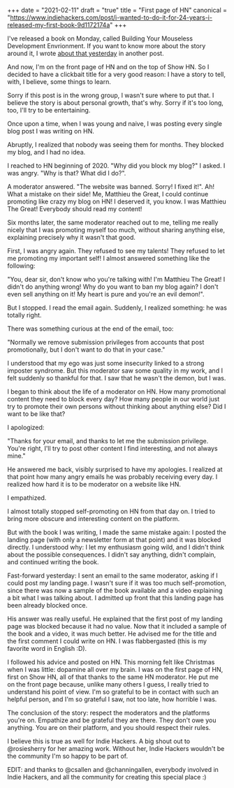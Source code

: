 +++
date = "2021-02-11"
draft = "true"
title = "First page of HN"
canonical = "https://www.indiehackers.com/post/i-wanted-to-do-it-for-24-years-i-released-my-first-book-9d1172174a"
+++

I've released a book on Monday, called Building Your Mouseless Development Envrionment. If you want to know more about the story around it, I wrote [about that yesterday](https://www.indiehackers.com/post/i-wanted-to-do-it-for-24-years-i-released-my-first-book-9d1172174a) in another post.

And now, I'm on the front page of HN and on the top of Show HN. So I decided to have a clickbait title for a very good reason: I have a story to tell, with, I believe, some things to learn.

Sorry if this post is in the wrong group, I wasn't sure where to put that. I believe the story is about personal growth, that's why. Sorry if it's too long, too, I'll try to be entertaining.

Once upon a time, when I was young and naive, I was posting every single blog post I was writing on HN. 

Abruptly, I realized that nobody was seeing them for months. They blocked my blog, and I had no idea.

I reached to HN beginning of 2020. "Why did you block my blog?" I asked. I was angry. "Why is that? What did I do?".

A moderator answered. "The website was banned. Sorry! I fixed it!". Ah! What a mistake on their side! Me, Matthieu the Great, I could continue promoting like crazy my blog on HN! I deserved it, you know. I was Matthieu The Great! Everybody should read my content!

Six months later, the same moderator reached out to me, telling me really nicely that I was promoting myself too much, without sharing anything else, explaining precisely why it wasn't that good.

First, I was angry again. They refused to see my talents! They refused to let me promoting my important self! I almost answered something like the following:

"You, dear sir, don't know who you're talking with! I'm Matthieu The Great! I didn't do anything wrong! Why do you want to ban my blog again? I don't even sell anything on it! My heart is pure and you're an evil demon!".

But I stopped. I read the email again. Suddenly, I realized something: he was totally right. 

There was something curious at the end of the email, too:

"Normally we remove submission privileges from accounts that post promotionally, but I don't want to do that in your case."

I understood that my ego was just some insecurity linked to a strong imposter syndrome. But this moderator saw some quality in my work, and I felt suddenly so thankful for that. I saw that he wasn't the demon, but I was.

I began to think about the life of a moderator on HN. How many promotional content they need to block every day? How many people in our world just try to promote their own persons without thinking about anything else? Did I want to be like that?

I apologized:

"Thanks for your email, and thanks to let me the submission privilege. You're right, I'll try to post other content I find interesting, and not always mine."

He answered me back, visibly surprised to have my apologies. I realized at that point how many angry emails he was probably receiving every day. I realized how hard it is to be moderator on a website like HN. 

I empathized.

I almost totally stopped self-promoting on HN from that day on. I tried to bring more obscure and interesting content on the platform.

But with the book I was writing, I made the same mistake again: I posted the landing page (with only a newsletter form at that point) and it was blocked directly. I understood why: I let my enthusiasm going wild, and I didn't think about the possible consequences. I didn't say anything, didn't complain, and continued writing the book.

Fast-forward yesterday: I sent an email to the same moderator, asking if I could post my landing page. I wasn't sure if it was too much self-promotion, since there was now a sample of the book available and a video explaining a bit what I was talking about. I admitted up front that this landing page has been already blocked once.

His answer was really useful. He explained that the first post of my landing page was blocked because it had no value. Now that it included a sample of the book and a video, it was much better. He advised me for the title and the first comment I could write on HN. I was flabbergasted (this is my favorite word in English :D).

I followed his advice and posted on HN. This morning felt like Christmas when I was little: dopamine all over my brain. I was on the first page of HN, first on Show HN, all of that thanks to the same HN moderator. He put me on the front page because, unlike many others I guess, I really tried to understand his point of view. I'm so grateful to be in contact with such an helpful person, and I'm so grateful I saw, not too late, how horrible I was.

The conclusion of the story: respect the moderators and the platforms you're on. Empathize and be grateful they are there. They don't owe you anything. You are on their platform, and you should respect their rules. 

I believe this  is true as well for Indie Hackers. A big shout out to @rosiesherry for her amazing work. Without her, Indie Hackers wouldn't be the community I'm so happy to be part of.

EDIT: and thanks to @csallen and @channingallen, everybody involved in Indie Hackers, and all the community for creating this special place :)

